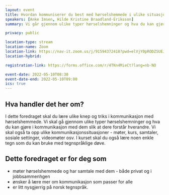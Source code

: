 ```yaml
---
layout: event
title: Hvordan kommuniserer du best med hørselshemmede i ulike situasjoner?
speakers: [Anke Imsen, Hilde Kristine Braadland-Eriksson]
summary: Vi går gjennom ulike typer hørselshemninger og hva du kan gjøre i kommunikasjon med dem slik at dere forstår hverandre.

privacy: public

location-type: stream
location-name: Zoom
location-link: https://nav-it.zoom.us/j/91594372418?pwd=elVjY0pRODZSUEJaZTVpV3NGTFo4UT09
location-hybrid:

registration-link: https://forms.office.com/r/4TKn4MieCt?lang=nb-NO

event-date: 2022-05-10T08:30
event-date-end: 2022-05-10T09:00
ics: true
---
```

## Hva handler det her om?
I dette foredraget skal du lære ulike knep og triks i kommunikasjon med hørselshemmede. Vi skal gå gjennom ulike typer hørselshemninger og hva du kan gjøre i kommunikasjon med dem slik at dere forstår hverandre. Vi skal også ta opp ulike kommunikasjonssituasjoner - møter, kurs, samtaler, sosiale settinger, videomøter osv. I kurset skal du også lære noen enkle tegn som du kan bruke med tegnspråklige døve.

## Dette foredraget er for deg som
- møter hørselshemmede og har samtale med dem - både privat og i jobbsammenhgen
- ønsker å lære mer om kommunikasjon som passer for alle
- er litt nysgjerrig på norsk tegnspråk.
